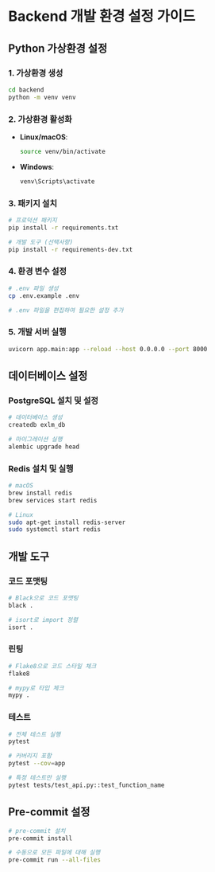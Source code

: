 # Backend 개발 환경 설정 가이드

## Python 가상환경 설정

### 1. 가상환경 생성
```bash
cd backend
python -m venv venv
```

### 2. 가상환경 활성화
- **Linux/macOS**:
  ```bash
  source venv/bin/activate
  ```
- **Windows**:
  ```bash
  venv\Scripts\activate
  ```

### 3. 패키지 설치
```bash
# 프로덕션 패키지
pip install -r requirements.txt

# 개발 도구 (선택사항)
pip install -r requirements-dev.txt
```

### 4. 환경 변수 설정
```bash
# .env 파일 생성
cp .env.example .env

# .env 파일을 편집하여 필요한 설정 추가
```

### 5. 개발 서버 실행
```bash
uvicorn app.main:app --reload --host 0.0.0.0 --port 8000
```

## 데이터베이스 설정

### PostgreSQL 설치 및 설정
```bash
# 데이터베이스 생성
createdb exlm_db

# 마이그레이션 실행
alembic upgrade head
```

### Redis 설치 및 실행
```bash
# macOS
brew install redis
brew services start redis

# Linux
sudo apt-get install redis-server
sudo systemctl start redis
```

## 개발 도구

### 코드 포맷팅
```bash
# Black으로 코드 포맷팅
black .

# isort로 import 정렬
isort .
```

### 린팅
```bash
# Flake8으로 코드 스타일 체크
flake8

# mypy로 타입 체크
mypy .
```

### 테스트
```bash
# 전체 테스트 실행
pytest

# 커버리지 포함
pytest --cov=app

# 특정 테스트만 실행
pytest tests/test_api.py::test_function_name
```

## Pre-commit 설정
```bash
# pre-commit 설치
pre-commit install

# 수동으로 모든 파일에 대해 실행
pre-commit run --all-files
```
